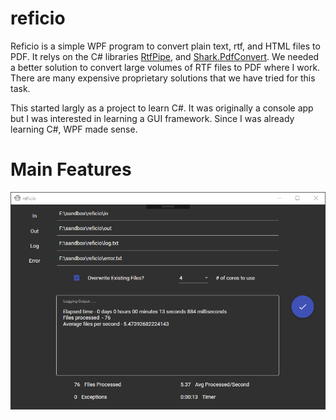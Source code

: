 # reficio

Reficio is a simple WPF program to convert plain text, rtf, and HTML files to PDF. It relys on the C# libraries [RtfPipe](https://github.com/erdomke/RtfPipe), and [Shark.PdfConvert](https://github.com/cp79shark/Shark.PdfConvert). We needed a better solution to convert large volumes of RTF files to PDF where I work. There are many expensive proprietary solutions that we have tried for this task.

This started largly as a project to learn C#. It was originally a console app but I was interested in learning a GUI framework. Since I was already learning C#, WPF made sense.

# Main Features

![Reficio](https://github.com/schemie/reficio/blob/master/reficio_01.png)
